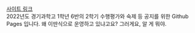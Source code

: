 [사이트 링크](https://annyeong-one.github.io/gshs106_gongji/ "이 텍스트는 어디에 나오는거임? 이걸 읽고 있다면 알려주셈") \
2022년도 경기과학고 1학년 6반의 2학기 수행평가와 숙제 등 공지를 위한 Github Pages 입니다. 왜 이딴식으로 운영하고 있냐고요? 그러게요, 알 게 뭐야.
